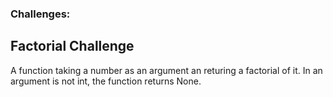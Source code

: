 ### Challenges: 

## Factorial Challenge 
A function taking a number as an argument an returing a factorial of it. In an argument is not int, the function returns None.
